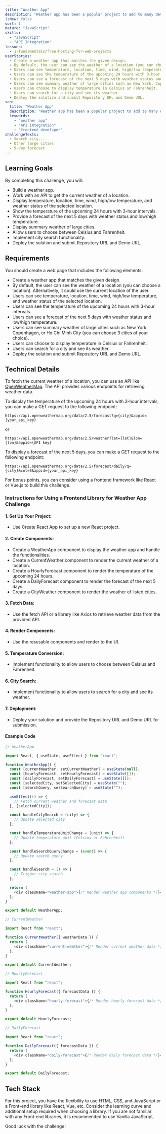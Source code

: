 ```yaml
---
title: "Weather App"
description: "Weather app has been a popular project to add to many devs' portfolios. In this challenge, you will work with an API to get the current weather of a location."
isNew: false
sort: 1
nature: "JavaScript"
skills:
  - "JavaScript"
  - "API Integration"
lessons:
  - 1-fundamentals/free-hosting-for-web-projects
userStories:
  - Create a weather app that matches the given design.
  - By default, the user can see the weather of a location (you can choose a location). Alternatively, it could use the current location of the user.
  - Users can see temperature, location, time, wind, high/low temperature, weather status of the selected location.
  - Users can see the temperature of the upcoming 24 hours with 3-hour intervals.
  - Users can see a forecast of the next 5 days with weather status and low/high temperature.
  - Users can see summary weather of large cities such as New York, Copenhagen or Ho Chi Minh City (you can choose 3 cities of your choice).
  - Users can choose to display temperature in Celsius or Fahrenheit.
  - Users can search for a city and see its weather.
  - Deploy the solution and submit Repository URL and Demo URL.
seo:
  title: "Weather App"
  description: "Weather app has been a popular project to add to many devs' portfolios. In this challenge, you will work with an API to get the current weather of a location."
  keywords:
    - "weather app"
    - "API integration"
    - "frontend developer"
challengeTexts:
  - Search city....
  - Other large cities
  - 5-day forecast
---
```


## Learning Goals

By completing this challenge, you will:

- Build a weather app.
- Work with an API to get the current weather of a location.
- Display temperature, location, time, wind, high/low temperature, and weather status of the selected location.
- Show the temperature of the upcoming 24 hours with 3-hour intervals.
- Provide a forecast of the next 5 days with weather status and low/high temperature.
- Display summary weather of large cities.
- Allow users to choose between Celsius and Fahrenheit.
- Implement city search functionality.
- Deploy the solution and submit Repository URL and Demo URL.

## Requirements

You should create a web page that includes the following elements:

- Create a weather app that matches the given design.
- By default, the user can see the weather of a location (you can choose a location). Alternatively, it could use the current location of the user.
- Users can see temperature, location, time, wind, high/low temperature, and weather status of the selected location.
- Users can see the temperature of the upcoming 24 hours with 3-hour intervals.
- Users can see a forecast of the next 5 days with weather status and low/high temperature.
- Users can see summary weather of large cities such as New York, Copenhagen, or Ho Chi Minh City (you can choose 3 cities of your choice).
- Users can choose to display temperature in Celsius or Fahrenheit.
- Users can search for a city and see its weather.
- Deploy the solution and submit Repository URL and Demo URL.

## Technical Details

To fetch the current weather of a location, you can use an API like [OpenWeatherMap](https://openweathermap.org/). The API provides various endpoints for retrieving weather data.

To display the temperature of the upcoming 24 hours with 3-hour intervals, you can make a GET request to the following endpoint:

```
https://api.openweathermap.org/data/2.5/forecast?q={city}&appid={your_api_key}
```

or

```
https://api.openweathermap.org/data/2.5/weather?lat={lat}&lon={lon}&appid={API key}
```

To display a forecast of the next 5 days, you can make a GET request to the following endpoint:

```
https://api.openweathermap.org/data/2.5/forecast/daily?q={city}&cnt=5&appid={your_api_key}
```

For bonus points, you can consider using a frontend framework like React or Vue.js to build this challenge.

### Instructions for Using a Frontend Library for Weather App Challenge

#### 1. Set Up Your Project:

- Use Create React App to set up a new React project.

#### 2. Create Components:

- Create a WeatherApp component to display the weather app and handle the functionalities.
- Create a CurrentWeather component to render the current weather of a location.
- Create a HourlyForecast component to render the temperature of the upcoming 24 hours.
- Create a DailyForecast component to render the forecast of the next 5 days.
- Create a CityWeather component to render the weather of listed cities.

#### 3. Fetch Data:

- Use the fetch API or a library like Axios to retrieve weather data from the provided API.

#### 4. Render Components:

- Use the resusable components and render to the UI.

#### 5. Temperature Conversion:

- Implement functionality to allow users to choose between Celsius and Fahrenheit.

#### 6. City Search:

- Implement functionality to allow users to search for a city and see its weather.

#### 7. Deployment:

- Deploy your solution and provide the Repository URL and Demo URL for submission.

#### Example Code

```js
// WeatherApp

import React, { useState, useEffect } from "react";

function WeatherApp() {
  const [currentWeather, setCurrentWeather] = useState(null);
  const [hourlyForecast, setHourlyForecast] = useState([]);
  const [dailyForecast, setDailyForecast] = useState([]);
  const [selectedCity, setSelectedCity] = useState("");
  const [searchQuery, setSearchQuery] = useState("");

  useEffect(() => {
    // Fetch current weather and forecast data
  }, [selectedCity]);

  const handleCitySearch = (city) => {
    // Update selected city
  };

  const handleTemperatureUnitChange = (unit) => {
    // Update temperature unit (Celsius or Fahrenheit)
  };

  const handleSearchQueryChange = (event) => {
    // Update search query
  };

  const handleSearch = () => {
    // Trigger city search
  };

  return (
    <div className="weather-app">{/* Render weather app components */}</div>
  );
}

export default WeatherApp;
```

```js
// CurrentWeather

import React from "react";

function CurrentWeather({ weatherData }) {
  return (
    <div className="current-weather">{/* Render current weather data */}</div>
  );
}

export default CurrentWeather;
```

```js
// HourlyForecast

import React from "react";

function HourlyForecast({ forecastData }) {
  return (
    <div className="hourly-forecast">{/* Render hourly forecast data */}</div>
  );
}

export default HourlyForecast;
```

```js
// DailyForecast

import React from "react";

function DailyForecast({ forecastData }) {
  return (
    <div className="daily-forecast">{/* Render daily forecast data */}</div>
  );
}

export default DailyForecast;
```

## Tech Stack

For this project, you have the flexibility to use HTML, CSS, and JavaScript or a Front-end library like React, Vue, etc. Consider the learning curve and additional setup required when choosing a library. If you are not familiar with any Front-end libraries, it is recommended to use Vanilla JavaScript.

Good luck with the challenge!
